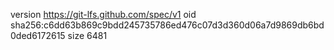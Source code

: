 version https://git-lfs.github.com/spec/v1
oid sha256:c6dd63b869c9bdd245735786ed476c07d3d360d06a7d9869db6bd0ded6172615
size 6481
